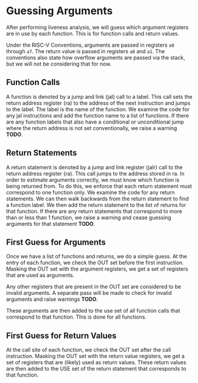 

# Guessing Arguments
After performing liveness analysis, we will guess which argument registers are 
in use by each function. This is for function calls and return values.

Under the RISC-V Conventions, arguments are passed in registers `a0` through `a7`.
The return value is passed in registers `a0` and `a1`. The conventions also
state how overflow arguments are passed via the stack, but we will not be
considering that for now.

## Function Calls
A function is denoted by a jump and link (jal) call to a label. This call
sets the return address register (ra) to the address of the next instruction
and jumps to the label. The label is the name of the function. We examine the
code for any jal instructions and add the function name to a list of functions.
If there are any function labels that also have a conditional or unconditional
jump where the return address is not set conventionally, we raise a warning **TODO**.

## Return Statements
A return statement is denoted by a jump and link register (jalr) call to the
return address register (ra). This call jumps to the address stored in ra. In order
to estimate arguments correctly, we must know which function is being returned from.
To do this, we enforce that each return statement must correspond to one function
only. We examine the code for any return statements. We can then walk backwards
from the return statement to find a function label. We then add the return statement
to the list of returns for that function. If there are any return statements that
correspond to more than or less than 1 function, we raise a warning and cease
guessing arguments for that statement **TODO**.

## First Guess for Arguments
Once we have a list of functions and returns, we do a simple guess. At the entry
of each function, we check the OUT set before the first instruction. Masking the
OUT set with the argument registers, we get a set of registers that are used
as arguments.

Any other registers that are present in the OUT set are considered to be
invalid arguments. A separate pass will be made to check for invalid arguments
and raise warnings **TODO**.

These arguments are then added to the use set of all function calls that 
correspond to that function. This is done for all functions.

## First Guess for Return Values
At the call site of each function, we check the OUT set after the call instruction.
Masking the OUT set with the return value registers, we get a set of registers
that are (likely) used as return values. These return values are then added to
the USE set of the return statement that corresponds to that function.